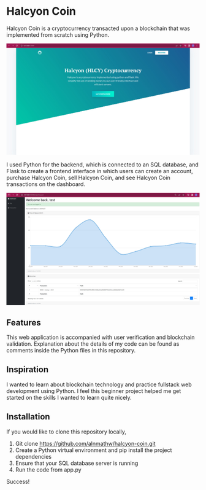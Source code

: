 # Halcyon Coin 
Halcyon Coin is a cryptocurrency transacted upon a blockchain that was implemented from scratch using Python. 

<img src = "assets/pictures/landingpage.jpg" alt="langing page"/>

I used Python for the backend, which is connected to an SQL database, and Flask to create a frontend interface in which users can create an account, purchase Halcyon Coin, sell Halcyon Coin, and see Halcyon Coin transactions on the dashboard. 

<img src = "assets/pictures/dashboard.jpg" alt="dashboard"/>

## Features
This web application is accompanied with user verification and blockchain validation. Explanation about the details of my code can be found as comments inside the Python files in this repository. 

## Inspiration 
I wanted to learn about blockchain technology and practice fullstack web development using Python. I feel this beginner project helped me get started on the skills I wanted to learn quite nicely. 

## Installation 
If you would like to clone this repository locally,

1) Git clone https://github.com/alnmathw/halcyon-coin.git
2) Create a Python virtual environment and pip install the project dependencies 
3) Ensure that your SQL database server is running 
4) Run the code from app.py

Success!
